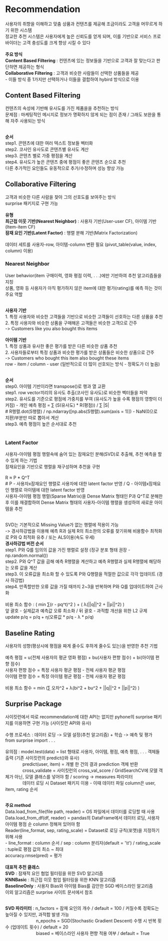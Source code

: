 # Recommendation
사용자의 취향을 이해하고 맞춤 상품과 컨텐츠를 제공해 조금이라도 고객을 머무르게 하기 위한 시스템 </br>
정교한 추천 시스템은 사용자에게 높은 신뢰도를 얻게 되며, 이를 기반으로 서비스 프로바이더는 고객 충성도를 크게 향상 시킬 수 있다</br></br>
**주요 방식** </br>
**Content Based Filtering** : 컨텐츠에 있는 정보들을 기반으로 고객과 잘 맞는다고 판단하면 제공하는 형식 </br>
**Collaborative Filtering** : 고객과 비슷한 사람들이 선택한 상품들을 제공 </br>
\- 이들 방식 중 1가지만 선택하거나 이들을 결합하여 hybird 방식으로 이용

## **Content Based Filtering**
컨텐츠의 속성에 기반해 유사도를 가진 제품을을 추천하는 방식 </br>
문제점 : 마케팅적인 메시지로 정보가 명확하지 않게 되는 점이 존재 / 그래도 보완을 통해 자주 사용되는 방식 </br></br>

**순서** </br>
step1. 콘텐츠에 대한 여러 텍스트 정보들 벡터화 </br>
step2. 코사인 유사도로 콘텐츠별 유사도 계산 </br>
step3. 콘텐츠 별로 가중 평점을 계산</br>
step4. 유사도가 높은 콘텐츠 중에 평점이 좋은 콘텐츠 순으로 추천 </br>
다른 추가적인 요인들도 유동적으로 추가/수정하며 성능 향상 가능

## **Collaborative Filtering**
고객과 비슷한 다른 사람을 찾아 그의 선호도를 보여주는 방식</br>
surprise 패키지로 구현 가능 </br></br>
**유형**</br>
**최근접 이웃 기반(Nearest Neighbor)** : 사용자 기반(User-user CF), 아이템 기반(Item-item CF)</br>
**잠재 요인 기반(Latent Factor)** : 행렬 분해 기반(Matrix Factorization)</br></br>
데이터 세트를 사용자-row, 아이템-column 변환 필요 (pivot_table(value, index, column) 이용) </br>

### **Nearest Neighbor**
User behavior(item 구매이력, 영화 평점 이력, . . .)에만 기반하여 추천 알고리즘들을 지칭 </br>
상품, 영화 등 사용자가 아직 평가하지 않은 item에 대한 평가(rating)를 예측 하는 것이 주요 역할 </br></br>

**사용자 기반** </br>
1\. 특정 사용자와 비슷한 고객들을 기반으로 비슷한 고객들이 선호하는 다른 상품을 추천 </br>
2\. 특정 사용자와 비슷한 상품을 구매해온 고객들은 비슷한 고객으로 간주 </br>
-> Customers like you also bought this items </br></br>
**아이템 기반** </br>
1\. 특정 상품과 유사한 좋은 평가를 받은 다른 비슷한 상품 추천 </br>
2\. 사용자들로부터 특정 상품과 비슷한 평가를 받은 상품들은 비슷한 상품으로 간주 </br>
-> Customers who bought this item also bought these items </br>
row - item / column - user (일반적으로 더 많이 선호되는 방식 - 정확도가 더 높음) </br></br>

**순서**</br>
step0. 아이템 기반이라면 transpose()로 행과 열 교환 </br>
step1. row vector끼리의 유사도 추출(코사인 유사도)로 비슷한 벡터들을 파악</br>
step2. 유사도를 기준으로 평점에 가중치를 부여 (유사도가 높을 수록 평점의 영향이 더 커짐) - 개인 예측 평점 = ∑ (S(유사도) * R(평점)) / ∑ |S| </br>
\# R행렬.dot(S행렬) / np.ndarray([np.abs(S행렬).sum(axis = 1)]) - NaN(0으로 치환)부분만 따로 뽑아서 계산</br>
step3. 예측 평점이 높은 순서대로 추천</br></br>

### **Latent Factor**
사용자-아이템 평점 행렬속에 숨어 있는 잠재요인 분해(SVD)로 추출해, 추천 예측을 할 수 있게 하는 기법</br>
잠재요인을 기반으로 행렬을 재구성하며 추천을 구현 </br></br>
R ≈ P * Q^T </br>
\# P - 사용자x잠재요인 행렬로 사용자에 대한 latent factor 반영 / Q - 아이템x잠재요인 행렬로 아이템에 대한 latent factor 반영 </br>
사용자-아이템 평점 행렬(Sparse Matrix)을 Dense Matrix 형태인 P과 Q^T로 분해한 후 이를 재결합하여 Dense Matrix 형태의 사용자-아이템 행렬을 생성하여 새로운 아이템을 추천</br></br>

SVD는 기본적으로 Missing Value가 없는 행렬에 적용이 가능 </br>
-> 경사하강법을 이용해 예측 R과 실제 R의 최소한의 오류를 찾기위해 비용함수 최적화로 P와 Q 최적화 유추 / 또는 ALS이용(속도 우세)</br>
**경사하강법 버전 순서**</br>
step1. P와 Q를 임의의 값을 가진 행렬로 설정 (정규 분포 형태 권장 - np.random.normal()) </br>
step2. P와 Q^T 값을 곱해 예측 R행렬을 계산하고 예측 R행렬과 실제 R행렬에 해당하는 오류 값을 계산 </br>
step3. 이 오류값을 최소화 할 수 있도록 P와 Q행렬을 적절한 값으로 각각 업데이트 (경사 하강법) </br>
step4. 만족할만한 오류 값을 가질 때까지 2\~3을 반복하며 P와 Q를 업데이트하여 근사화</br></br>
비용 최소 함수 : ( min ∑(r - pq^t)^2 ) + ( λ(||q||^2 + ||p||^2) ) </br>
앞 괄호 - 실제값과 예측값 오류 최소화 / 뒤 괄호 - 과적합 개선을 위한 L2 규제</br>
update p/q = p/q + η(오류값 * p/q - λ * p/q)

## **Baseline Rating**
사용자의 성향(평상시에 평점을 짜게 줄수도 후하게 줄수도 있는)을 반영한 추천 기법 </br></br>
예측 평점 = u(전체 사용자의 평균 영화 평점) + bu(사용자 편향 점수) + bi(아이템 편향 점수)</br>
사용자 편향 점수 = 특정 사용자 평균 평점 - 전체 사용자 평균 평점</br>
아이템 편향 점수 = 특정 아이템 평균 평점 - 전체 사용자 평균 평점</br></br>
비용 최소 함수 = min (∑ 오차^2 + λ(bi^2 + bu^2 + ||q||^2 + ||p||^2) )

## **Surprise Package**
사이킷런에서 따로 recommendation에 대한 API는 없지만 pyhone의 surprise 패키지를 이용하면 구현 가능 (사이킷런 API와 유사)<br></br>
수행 프로세스 : 데이터 로딩 -> 모델 설정(추천 알고리즘) + 학습 -> 예측 및 평가 </br>
from surprise import . . . </br></br>
유의점 : model.test(data) = list 형태로 사용자, 아이템, 평점, 예측 평점, . . . 객체들 출력 (기존 사이킷런의 predict()와 유사)</br>
&nbsp;&nbsp;&nbsp;&nbsp;&nbsp;&nbsp;&nbsp;&nbsp;&nbsp;&nbsp;&nbsp;&nbsp;&nbsp;
predict(user, item) = 개별 한 건의 결과 prediction 객체 반환 </br>
&nbsp;&nbsp;&nbsp;&nbsp;&nbsp;&nbsp;&nbsp;&nbsp;&nbsp;&nbsp;&nbsp;&nbsp;&nbsp;
cross_validate = 사이킷런의 cross_val_score / GridSearchCV에 모델 객체가 아닌, 모델 클래스를 넣어야 함 / scoring -> measures 파라미터
</br>
&nbsp;&nbsp;&nbsp;&nbsp;&nbsp;&nbsp;&nbsp;&nbsp;&nbsp;&nbsp;&nbsp;&nbsp;&nbsp;
데이터 로딩 시 Dataset 패키지 이용 - 이때 데이터 파일 column은 user, item, rating 순서</br></br>

**주요 method** </br>
Data.load_from_file(file path, reader) = OS 파일에서 데이터를 로딩할 때 사용</br>
Data.load_from_df(df, reader) = pandas의 DataFrame에서 데이터 로딩, 사용자 아이템 평점 순 column 정해져 있어야 함 </br>
Reader(line_format, sep, rating_scale) = Dataset로 로딩 규칙(포맷)을 지정하기 위해 사용</br>
\- line_format : column 순서 / sep : column 분리자(default = '\t') / rating_scale : tuple로 평점 값의 최소 \~ 최대 </br>
accuracy.rmse(pred) = 평가</br></br>
**대표적 추천 클래스**</br>
**SVD** : 잠재적 요인 협업 필터링을 위한 SVD 알고리즘 </br>
**KNNBasic** : 최근접 이웃 협업 필터링을 위한 KNN 알고리즘 </br>
**BaselineOnly** : 사용자 Bias와 아이템 Bias를 감안한 SGD 베이스라인 알고리즘 </br>
이외 알고리즘은 surprise 사이트 문서에서 참조 </br></br>

**SVD 파라미터** : n_factors = 잠재 요인의 개수 / default = 100 / 커질수록 정확도는 높아질 수 있지만, 과적합 발생 가능</br>
&nbsp;&nbsp;&nbsp;&nbsp;&nbsp;&nbsp;&nbsp;&nbsp;&nbsp;&nbsp;&nbsp;&nbsp;&nbsp;&nbsp;&nbsp;&nbsp;&nbsp;&nbsp;&nbsp;&nbsp;&nbsp;&nbsp;&nbsp;&nbsp;
n_epochs = SGD(Stochastic Gradient Descent) 수행 시 반복 횟수 (업데이트 횟수) / default = 20</br>
&nbsp;&nbsp;&nbsp;&nbsp;&nbsp;&nbsp;&nbsp;&nbsp;&nbsp;&nbsp;&nbsp;&nbsp;&nbsp;&nbsp;&nbsp;&nbsp;&nbsp;&nbsp;&nbsp;&nbsp;&nbsp;&nbsp;&nbsp;&nbsp;
biased = 베이스라인 사용자 편향 적용 여부 / default = True